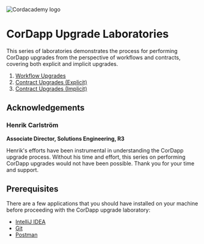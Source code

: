 ![Cordacademy logo](https://raw.githubusercontent.com/cordacademy/cordacademy.github.io/master/content/images/logo-combined.png)

# CorDapp Upgrade Laboratories

This series of laboratories demonstrates the process for performing CorDapp upgrades from the perspective of workflows and contracts, covering both explicit and implicit upgrades.

1. [Workflow Upgrades](https://github.com/cordacademy/cordacademy-obligation/tree/master/docs/labs-upgrades-workflow.md)
2. [Contract Upgrades (Explicit)](https://github.com/cordacademy/cordacademy-obligation/tree/master/docs/labs-upgrades-contract-explicit.md)
3. [Contract Upgrades (Implicit)](https://github.com/cordacademy/cordacademy-obligation/tree/master/docs/labs-upgrades-contract-implicit.md)

## Acknowledgements

### Henrik Carlström

**Associate Director, Solutions Engineering, R3**

Henrik's efforts have been instrumental in understanding the CorDapp upgrade process. Without his time and effort, this series on performing CorDapp upgrades would not have been possible. Thank you for your time and support.

## Prerequisites

There are a few applications that you should have installed on your machine before proceeding with the CorDapp upgrade laboratory:

- [IntelliJ IDEA](https://www.jetbrains.com/idea/)
- [Git](https://git-scm.com/)
- [Postman](https://www.getpostman.com/)

